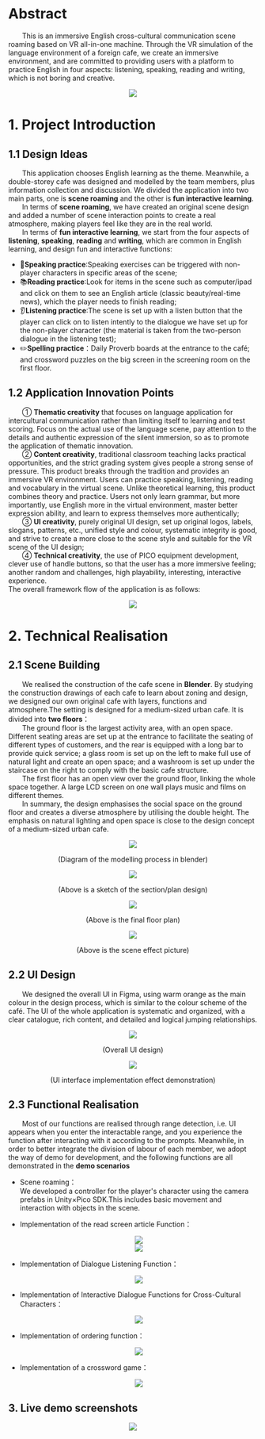 # Abstract
&emsp;&emsp;This is an immersive English cross-cultural communication scene roaming based on VR all-in-one machine. Through the VR simulation of the language environment of a foreign cafe, we create an immersive environment, and are committed to providing users with a platform to practice English in four aspects: listening, speaking, reading and writing, which is not boring and creative.  
<div align=center><img src="https://github.com/AlisonMeii/NewInTown_VrProject/blob/main/Image/title.png?raw=true"/></div>  

# 1. Project Introduction
## 1.1 Design Ideas
&emsp;&emsp;This application chooses English learning as the theme. Meanwhile, a double-storey cafe was designed and modelled by the team members, plus information collection and discussion. We divided the application into two main parts, one is **scene roaming** and the other is **fun interactive learning**.  
&emsp;&emsp;In terms of **scene roaming**, we have created an original scene design and added a number of scene interaction points to create a real atmosphere, making players feel like they are in the real world.  
&emsp;&emsp;In terms of **fun interactive learning**, we start from the four aspects of **listening**, **speaking**, **reading** and **writing**, which are common in English learning, and design fun and interactive functions:  
- :speech_balloon:**Speaking practice**:Speaking exercises can be triggered with non-player characters in specific areas of the scene;
- :books:**Reading practice**:Look for items in the scene such as computer/ipad and click on them to see an English article (classic beauty/real-time news), which the player needs to finish reading;
- :ear:**Listening practice**:The scene is set up with a listen button that the player can click on to listen intently to the dialogue we have set up for the non-player character (the material is taken from the two-person dialogue in the listening test);
- :pencil2:**Spelling practice**：Daily Proverb boards at the entrance to the café; and crossword puzzles on the big screen in the screening room on the first floor.
## 1.2 Application Innovation Points
&emsp;&emsp;① **Thematic creativity** that focuses on language application for intercultural communication rather than limiting itself to learning and test scoring. Focus on the actual use of the language scene, pay attention to the details and authentic expression of the silent immersion, so as to promote the application of thematic innovation.  
&emsp;&emsp;② **Content creativity**, traditional classroom teaching lacks practical opportunities, and the strict grading system gives people a strong sense of pressure. This product breaks through the tradition and provides an immersive VR environment. Users can practice speaking, listening, reading and vocabulary in the virtual scene. Unlike theoretical learning, this product combines theory and practice. Users not only learn grammar, but more importantly, use English more in the virtual environment, master better expression ability, and learn to express themselves more authentically;  
&emsp;&emsp;③ **UI creativity**, purely original UI design, set up original logos, labels, slogans, patterns, etc., unified style and colour, systematic integrity is good, and strive to create a more close to the scene style and suitable for the VR scene of the UI design;  
&emsp;&emsp;④ **Technical creativity**, the use of PICO equipment development, clever use of handle buttons, so that the user has a more immersive feeling; another random and challenges, high playability, interesting, interactive experience.  
The overall framework flow of the application is as follows:
<div align=center><img src="https://github.com/AlisonMeii/NewInTown_VrProject/blob/main/Image/mindmap%20upgrade.png?raw=true"/></div>  

# 2. Technical Realisation
## 2.1 Scene Building
&emsp;&emsp;We realised the construction of the cafe scene in **Blender**. By studying the construction drawings of each cafe to learn about zoning and design, we designed our own original cafe with layers, functions and atmosphere.The setting is designed for a medium-sized urban cafe. It is divided into **two floors**：  
&emsp;&emsp;The ground floor is the largest activity area, with an open space. Different seating areas are set up at the entrance to facilitate the seating of different types of customers, and the rear is equipped with a long bar to provide quick service; a glass room is set up on the left to make full use of natural light and create an open space; and a washroom is set up under the staircase on the right to comply with the basic cafe structure.  
&emsp;&emsp;The first floor has an open view over the ground floor, linking the whole space together. A large LCD screen on one wall plays music and films on different themes.  
&emsp;&emsp;In summary, the design emphasises the social space on the ground floor and creates a diverse atmosphere by utilising the double height. The emphasis on natural lighting and open space is close to the design concept of a medium-sized urban cafe.  
<div align=center><img src="https://github.com/AlisonMeii/NewInTown_VrProject/blob/main/Image/In%20Blender.png?raw=true"/></div>  
<p align="center">(Diagram of the modelling process in blender)</p>
<div align=center><img src="https://github.com/AlisonMeii/NewInTown_VrProject/blob/main/Image/FloorDesign.png?raw=true"/></div>  
<p align="center">(Above is a sketch of the section/plan design)</p>
<div align=center><img src="https://github.com/AlisonMeii/NewInTown_VrProject/blob/main/Image/Floor%20Design.png?raw=true"/></div>  
<p align="center">(Above is the final floor plan)</p>
<div align=center><img src="https://github.com/AlisonMeii/NewInTown_VrProject/blob/main/Image/effect.png?raw=true"/></div>  
<p align="center">(Above is the scene effect picture)</p>

## 2.2 UI Design
&emsp;&emsp;We designed the overall UI in Figma, using warm orange as the main colour in the design process, which is similar to the colour scheme of the café. The UI of the whole application is systematic and organized, with a clear catalogue, rich content, and detailed and logical jumping relationships.
<div align=center><img src="https://github.com/AlisonMeii/NewInTown_VrProject/blob/main/Image/UIDesign.png?raw=true"/></div>  
<p align="center">(Overall UI design)</p>
<div align=center><img src="https://github.com/AlisonMeii/NewInTown_VrProject/blob/main/Image/UI%20in%20Scence.png?raw=true"/></div>  
<p align="center">(UI interface implementation effect demonstration)</p>

## 2.3 Functional Realisation
&emsp;&emsp;Most of our functions are realised through range detection, i.e. UI appears when you enter the interactable range, and you experience the function after interacting with it according to the prompts. Meanwhile, in order to better integrate the division of labour of each member, we adopt the way of demo for development, and the following functions are all demonstrated in the **demo scenarios**  
- Scene roaming：  
  We developed a controller for the player's character using the camera prefabs in Unity×Pico SDK.This includes basic movement and interaction with objects in the scene.
- Implementation of the read screen article Function：  
  <div align=center><img src="https://github.com/AlisonMeii/NewInTown_VrProject/blob/main/Image/Laptop.png?raw=true"/></div>  
  <div align=center><img src="https://github.com/AlisonMeii/NewInTown_VrProject/blob/main/Image/proverb.png?raw=true"/></div>  
  
- Implementation of Dialogue Listening Function：
  <div align=center><img src="https://github.com/AlisonMeii/NewInTown_VrProject/blob/main/Image/dialog.png?raw=true"/></div>  
  
- Implementation of Interactive Dialogue Functions for Cross-Cultural Characters：  
  <div align=center><img src="https://github.com/AlisonMeii/NewInTown_VrProject/blob/main/Image/speak%20with.png?raw=true"/></div>  
  
- Implementation of ordering function：  
  <div align=center><img src="https://github.com/AlisonMeii/NewInTown_VrProject/blob/main/Image/order.png?raw=true"/></div>  

- Implementation of a crossword game：
  <div align=center><img src="https://github.com/AlisonMeii/NewInTown_VrProject/blob/main/Image/crossword.png?raw=true"/></div> 

## 3. Live demo screenshots
  <div align=center><img src="https://github.com/AlisonMeii/NewInTown_VrProject/blob/main/Image/Overall%20function.png?raw=true"/></div>  

